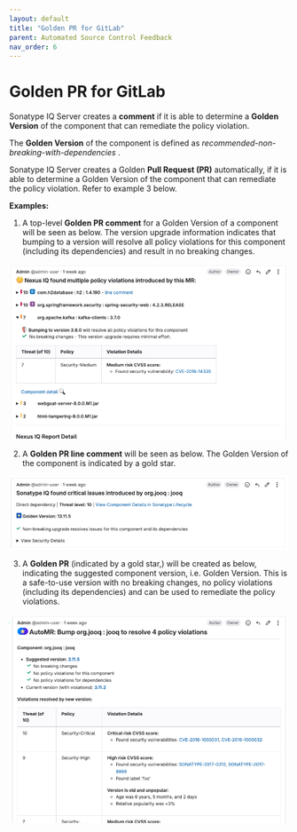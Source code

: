 ```yaml
---
layout: default
title: "Golden PR for GitLab"
parent: Automated Source Control Feedback
nav_order: 6
---
```


# Golden PR for GitLab

Sonatype IQ Server creates a **comment** if it is able to determine a **Golden Version** of the component that can remediate the policy violation.

The **Golden Version** of the component is defined as *recommended-non-breaking-with-dependencies* .

Sonatype IQ Server creates a Golden **Pull Request (PR)** automatically, if it is able to determine a Golden Version of the component that can remediate the policy violation. Refer to example 3 below.

**Examples:**

1. A top-level **Golden PR comment** for a Golden Version of a component will be seen as below. The version upgrade information indicates that bumping to a version will resolve all policy violations for this component (including its dependencies) and result in no breaking changes.

![Top_level_GitLab_comment.png](/assets/images/uuid-e032029b-41b7-d4aa-4aec-55d08603b4e4.png)

2. A **Golden PR line comment** will be seen as below. The Golden Version of the component is indicated by a gold star.

![GitLab_Golden_line_comment.png](/assets/images/uuid-39004e5a-f9bb-cb99-30f8-41d08d0e5879.png)

3. A **Golden PR** (indicated by a gold star,) will be created as below, indicating the suggested component version, i.e. Golden Version. This is a safe-to-use version with no breaking changes, no policy violations (including its dependencies) and can be used to remediate the policy violations.

![GitLab_Folden_PR.png](/assets/images/uuid-7f3874c6-1665-3627-a999-b7b6c521b487.png)
